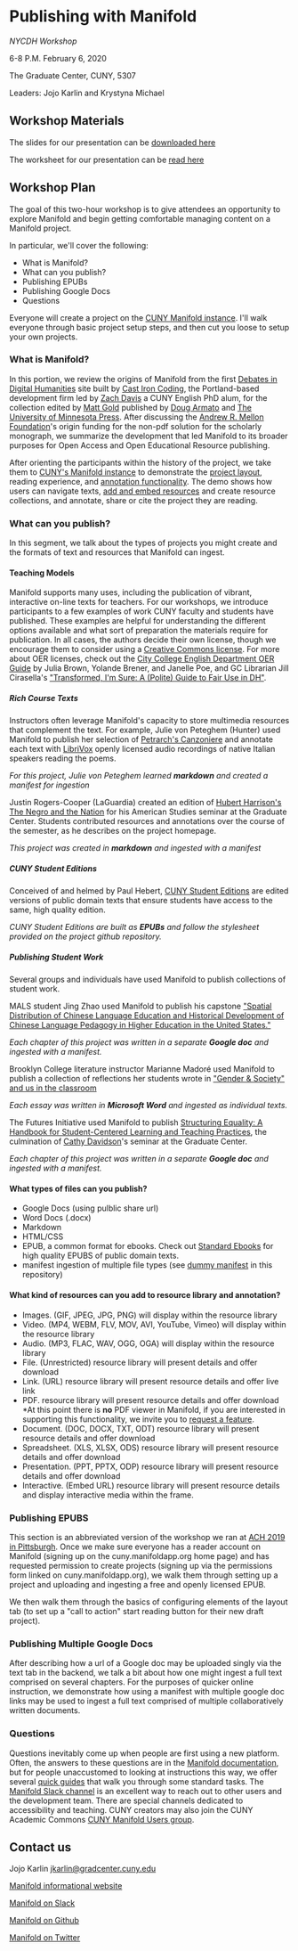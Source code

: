 # Publishing with Manifold
*NYCDH Workshop* 

6-8 P.M. February 6, 2020

The Graduate Center, CUNY, 5307

Leaders: Jojo Karlin and Krystyna Michael

## Workshop Materials

The slides for our presentation can be [downloaded here](https://github.com/jojokarlin/PublishingManifold/PublishingManifold/ManifoldPublishing_NYCDH2020.key)

The worksheet for our presentation can be [read here](https://github.com/jojokarlin/Manifold_Handout.docx)

## Workshop Plan

The goal of this two-hour workshop is to give attendees an opportunity to explore Manifold and begin getting comfortable managing content on a Manifold project.

In particular, we'll cover the following:

- What is Manifold?
- What can you publish?
- Publishing EPUBs 
- Publishing Google Docs
- Questions

Everyone will create a project on the [CUNY Manifold instance](https://cuny.manifoldapp.org). I'll walk everyone through basic project setup steps, and then cut you loose to setup your own projects.

### What is Manifold?
In this portion, we review the origins of Manifold from the first [Debates in Digital Humanities](https://dhdebates.gc.cuny.edu/) site built by [Cast Iron Coding](https://castironcoding.com/), the Portland-based development firm led by [Zach Davis](https://twitter.com/zdavis) a CUNY English PhD alum, for the collection edited by [Matt Gold](https://twitter.com/mkgold) published by [Doug Armato](https://twitter.com/noctambulate) and [The University of Minnesota Press](https://manifold.umn.edu/). After discussing the [Andrew R. Mellon Foundation](https://mellon.org/news-blog/articles/manifold-scholarship/)'s origin funding for the non-pdf solution for the scholarly monograph, we summarize the development that led Manifold to its broader purposes for Open Access and Open Educational Resource publishing.

After orienting the participants within the history of the project, we take them to [CUNY's Manifold instance](cuny.manifoldapp.org) to demonstrate the [project layout](https://cuny.manifoldapp.org/read/untitled-19b8ffcb-9e36-4979-83f2-d41520e8dd05/section/6b3e8941-3c60-4a65-a259-7713d3ff2878), reading experience, and [annotation functionality](https://cuny.manifoldapp.org/read/untitled-cfeb52cc-ce23-4eb5-b039-7baf200760ed/section/099f95ae-a371-483d-a6e9-c44d7e8f5418). The demo shows how users can navigate texts, [add and embed resources](https://cuny.manifoldapp.org/read/untitled-0db854db-81d0-4a6c-aeb6-3d74d67a19bf/section/6e7e3261-7475-4ad4-8b5c-113cbe6652c2) and create resource collections, and annotate, share or cite the project they are reading.

### What can you publish?
In this segment, we talk about the types of projects you might create and the formats of text and resources that Manifold can ingest. 

#### Teaching Models
Manifold supports many uses, including the publication of vibrant, interactive on-line texts for teachers. For our workshops, we introduce participants to a few examples of work CUNY faculty and students have published. These examples are helpful for understanding the different options available and what sort of preparation the materials require for publication. In all cases, the authors decide their own license, though we encourage them to consider using a [Creative Commons license](https://creativecommons.org/share-your-work/). For more about OER licenses, check out the [City College English Department OER Guide](https://cuny.manifoldapp.org/projects/city-college-english-department-oer-guide) by Julia Brown, Yolande Brener, and Janelle Poe, and GC Librarian Jill Cirasella's ["Transformed, I'm Sure: A (Polite) Guide to Fair Use in DH"](https://academicworks.cuny.edu/gc_pubs/509/).

##### Rich Course Texts

Instructors often leverage Manifold's capacity to store multimedia resources that complement the text. For example, Julie von Peteghem (Hunter) used Manifold to publish her selection of [Petrarch's Canzoniere](https://cuny.manifoldapp.org/projects/canzoniere) and annotate each text with [LibriVox](https://librivox.org/) openly licensed audio recordings of native Italian speakers reading the poems.

   *For this project, Julie von Peteghem learned **markdown** and created a manifest for ingestion*

Justin Rogers-Cooper (LaGuardia) created an edition of [Hubert Harrison's The Negro and the Nation](https://cuny.manifoldapp.org/projects/hubert-harrison-the-negro-and-the-nation) for his American Studies seminar at the Graduate Center. Students contributed resources and annotations over the course of the semester, as he describes on the project homepage.

*This project was created in **markdown** and ingested with a manifest*

##### CUNY Student Editions
Conceived of and helmed by Paul Hebert, [CUNY Student Editions](https://github.com/CUNY-Student-Editions) are edited versions of public domain texts that ensure students have access to the same, high quality edition.

*CUNY Student Editions are built as **EPUBs** and follow the stylesheet provided on the project github repository.*

##### Publishing Student Work
Several groups and individuals have used Manifold to publish collections of student work.

MALS student Jing Zhao used Manifold to publish his capstone ["Spatial Distribution of Chinese Language Education and Historical Development of Chinese Language Pedagogy in Higher Education in the United States."](https://cuny.manifoldapp.org/projects/spatial-distribution-of-chinese-language-education-and-historical-development-of-chinese-language-pedagogy-in-higher-education-in-the-united-states)

*Each chapter of this project was written in a separate **Google doc** and ingested with a manifest.*

Brooklyn College literature instructor Marianne Madoré used Manifold to publish a collection of reflections her students wrote in ["Gender & Society" and us in the classroom](https://cuny.manifoldapp.org/projects/gender-and-society) 

*Each essay was written in **Microsoft Word** and ingested as individual texts.*

The Futures Initiative used Manifold to publish [Structuring Equality: A Handbook for Student-Centered Learning and Teaching Practices](https://cuny.manifoldapp.org/projects/structuring-equality), the culmination of [Cathy Davidson](https://www.gc.cuny.edu/Faculty/Core-Bios/Cathy-N-Davidson)'s seminar at the Graduate Center.

*Each chapter of this project was written in a separate **Google doc** and ingested with a manifest.*

#### What types of files can you publish?
 - Google Docs (using pulblic share url)
 - Word Docs (.docx)
 - Markdown
 - HTML/CSS
 - EPUB, a common format for ebooks. Check out [Standard Ebooks](standardebooks.org) for high quality EPUBS of public domain texts.
 - manifest ingestion of multiple file types (see [dummy manifest](https://github.com/jojokarlin/PublishingManifold/blob/master/manifest.yml) in this repository)

#### What kind of resources can you add to resource library and annotation?
 - Images. (GIF, JPEG, JPG, PNG) will display within the resource library
- Video. (MP4, WEBM, FLV, MOV, AVI, YouTube, Vimeo) will display within the resource library
- Audio. (MP3, FLAC, WAV, OGG, OGA) will display within the resource library
- File. (Unrestricted) resource library will present details and offer download
- Link. (URL) resource library will present resource details and offer live link
- PDF. resource library will present resource details and offer download *At this point there is **no** PDF viewer in Manifold, if you are interested in supporting this functionality, we invite you to [request a feature](https://github.com/ManifoldScholar/manifold/issues/new?template=features.md).
- Document. (DOC, DOCX, TXT, ODT) resource library will present resource details and offer download
- Spreadsheet. (XLS, XLSX, ODS) resource library will present resource details and offer download
- Presentation. (PPT, PPTX, ODP) resource library will present resource details and offer download
- Interactive. (Embed URL) resource library will present resource details and display interactive media within the frame.

### Publishing EPUBS
This section is an abbreviated version of the workshop we ran at [ACH 2019 in Pittsburgh](https://github.com/ManifoldScholar/ach-workshop). Once we make sure everyone has a reader account on Manifold (signing up on the cuny.manifoldapp.org home page) and has requested permission to create projects (signing up via the permissions form linked on cuny.manifoldapp.org), we walk them through setting up a project and uploading and ingesting a free and openly licensed EPUB.

We then walk them through the basics of configuring elements of the layout tab (to set up a "call to action" start reading button for their new draft project).

### Publishing Multiple Google Docs
After describing how a url of a Google doc may be uploaded singly via the text tab in the backend, we talk a bit about how one might ingest a full text comprised on several chapters. For the purposes of quicker online instruction, we demonstrate how using a manifest with multiple google doc links may be used to ingest a full text comprised of multiple collaboratively written documents.

### Questions
Questions inevitably come up when people are first using a new platform. Often, the answers to these questions are in the [Manifold documentation](https://manifoldapp.org/docs/), but for people unaccustomed to looking at instructions this way, we offer several [quick guides](https://cuny.manifoldapp.org/projects/getting-started-with-manifold) that walk you through some standard tasks. The [Manifold Slack channel](https://manifold-slackin.herokuapp.com/) is an excellent way to reach out to other users and the development team. There are special channels dedicated to accessibility and teaching. CUNY creators may also join the CUNY Academic Commons [CUNY Manifold Users group](https://commons.gc.cuny.edu/groups/cuny-manifold-users/).


## Contact us

Jojo Karlin jkarlin@gradcenter.cuny.edu

[Manifold informational website](https://manifoldapp.org/)

[Manifold on Slack](https://manifold-slackin.herokuapp.com/)

[Manifold on Github](https://github.com/ManifoldScholar/manifold)

[Manifold on Twitter](https://twitter.com/ManifoldScholar)

